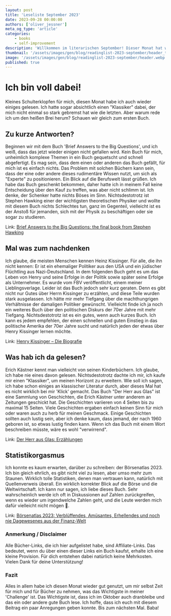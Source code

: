 ```yaml
---
layout: post
title: 'Leseliste September 2023'
date: 2023-09-28 00:00:00
authors: ['oliver_jessner']
meta_og_type: 'article'
categories:
    - books
    - self-improvement
description: 'Willkommen im literarischen September! Dieser Monat hat wieder einige Überraschungen für mich bereitgehalten 🌝.'
thumbnail: '/assets/images/gen/blog/readinglist-2023-september/header_thumbnail.webp'
image: '/assets/images/gen/blog/readinglist-2023-september/header.webp'
published: true
---
```


# Ich bin voll dabei!

Kleines Schulterklopfen für mich, diesen Monat habe ich auch wieder einiges gelesen. Ich hatte sogar absichtlich einen "Klassiker" dabei, der mich nicht einmal so stark gebremst hat wie die letzten. Aber warum rede ich um den heißen Brei herum? Schauen wir gleich zum ersten Buch.

## Zu kurze Antworten?

Beginnen wir mit dem Buch 'Brief Answers to the Big Questions', und ich weiß, dass das jetzt wieder einigen nicht gefallen wird. Kein Buch für mich, unheimlich komplexe Themen in ein Buch gequetscht und schnell abgefertigt. Es mag sein, dass dem einen oder anderen das Buch gefällt, für mich ist es einfach nichts. Das Problem mit solchen Büchern kann sein, dass der eine oder andere dieses rudimentäre Wissen nutzt, um sich als "Experte" zu positionieren. Ein Blick auf die Berufswelt lässt grüßen. Ich habe das Buch geschenkt bekommen, daher hatte ich in meinem Fall keine Entscheidung über den Kauf zu treffen, was aber nicht schlimm ist. Ich denke, der Schenker hatte nichts Böses im Sinn. Nichtsdestotrotz ist Stephen Hawking einer der wichtigsten theoretischen Physiker und wollte mit diesem Buch nichts Schlechtes tun, ganz im Gegenteil, vielleicht ist es der Anstoß für jemanden, sich mit der Physik zu beschäftigen oder sie sogar zu studieren.

Link: [Brief Answers to the Big Questions: the final book from Stephen Hawking](https://amzn.to/3PeOWOj)

## Mal was zum nachdenken

Ich glaube, die meisten Menschen kennen Heinz Kissinger. Für alle, die ihn nicht kennen: Er ist ein ehemaliger Politiker aus den USA und ein jüdischer Flüchtling aus Nazi-Deutschland. In dem folgenden Buch geht es um das Leben von Henry und seine Erfolge in der Politik sowie später seine Erfolge als Unternehmer. Es wurde vom FBV veröffentlicht, einem meiner Lieblingsverlage. Leider ist das Buch jedoch sehr kurz geraten. Denn es gibt nicht nur Gutes über Herrn Kissinger zu erzählen, und diese Teile wurden stark ausgelassen. Ich hätte mir mehr Tiefgang über die machthungrigen Verhältnisse der damaligen Politiker gewünscht. Vielleicht finde ich ja noch ein weiteres Buch über den politischen Diskurs der 70er Jahre mit mehr Tiefgang. Nichtsdestotrotz ist es ein gutes, wenn auch kurzes Buch. Ich kann es jedem empfehlen, der einen schnellen und guten Einstieg in das politische Amerika der 70er Jahre sucht und natürlich jeden der etwas über Henry Kissinger lernen möchte.

Link: [Henry Kissinger – Die Biografie](https://amzn.to/3LA5pvd)

## Was hab ich da gelesen?

Erich Kästner kennt man vielleicht von seinen Kinderbüchern. Ich glaube, ich habe nie eines davon gelesen. Nichtsdestotrotz dachte ich mir, ich kaufe mir einen "Klassiker", um meinen Horizont zu erweitern. Wie soll ich sagen, ich habe schon einiges an klassischer Literatur durch, aber dieses Mal hat es nicht wirklich bei mir 'Klick' gemacht. Das Buch "Der Herr aus Glas" ist eine Sammlung von Geschichten, die Erich Kästner unter anderem an Zeitungen geschickt hat. Die Geschichten variieren von 4 Seiten bis zu maximal 15 Seiten. Viele Geschichten ergaben einfach keinen Sinn für mich oder waren auch zu herb für meinen Geschmack. Einige Geschichten sollten auch lustig sein, aber ich denke kaum, dass jemand, der nach 1960 geboren ist, so etwas lustig finden kann. Wenn ich das Buch mit einem Wort beschreiben müsste, wäre es wohl "verwirrend".

Link: [Der Herr aus Glas: Erzählungen](https://amzn.to/3RiqSNc)

## Statistikorgasmus

Ich konnte es kaum erwarten, darüber zu schreiben: der Börsenatlas 2023. Ich bin gleich ehrlich, es gibt nicht viel zu lesen, aber umso mehr zum Staunen. Wirklich tolle Statistiken, denen man vertrauen kann, natürlich mit Quellenverweis überall. Ein wirklich korrekter Blick auf die Börse und die Weltwirtschaft. Ich kann nur sagen, ich liebe dieses Buch. Sehr wahrscheinlich werde ich oft in Diskussionen auf Zahlen zurückgreifen, wenn es wieder um irgendwelche Zahlen geht, und die Leute werden mich dafür vielleicht nicht mögen 🌝.

Link: [Börsenatlas 2023: Verblüffendes, Amüsantes, Erhellendes und noch nie Dagewesenes aus der Finanz-Welt ](https://amzn.to/3Lj2ver)

### Anmerkung / Disclaimer

Alle Bücher-Links, die ich hier aufgelistet habe, sind Affiliate-Links. Das bedeutet, wenn du über einen dieser Links ein Buch kaufst, erhalte ich eine kleine Provision. Für dich entstehen dabei natürlich keine Mehrkosten. Vielen Dank für deine Unterstützung!

### Fazit

Alles in allem habe ich diesen Monat wieder gut genutzt, um mir selbst Zeit für mich und für Bücher zu nehmen, was das Wichtigste in meiner 'Challenge' ist. Das Wichtigste ist, dass ich im Oktober auch dranbleibe und das ein oder andere gute Buch lese. Ich hoffe, dass ich euch mit diesem Beitrag ein paar Anregungen geben konnte. Bis zum nächsten Mal. Baba!

